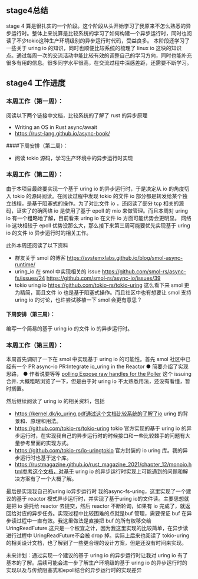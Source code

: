 ## stage4总结

stage 4 算是很扎实的一个阶段。这个阶段从头开始学习了我原来不怎么熟悉的异步运行时。整体上来说算是比较系统的学习了如何构建一个异步运行时，同时也阅读了不少tokio这种生产环境级别的异步运行时代码，受益良多。
本阶段还学习了一些关于 uring io 的知识，同时也顺便比较系统的梳理了 linux io 这块的知识点。通过每周一次的交流活动中能比较有效的调整自己的学习方向，同时也能补充很多有用的信息。很多同学水平很高，在交流过程中深感差距，还需要不断学习。

## stage4 工作进度
### 本周工作（第一周）：

阅读以下两个链接中文档，比较系统的了解了 rust 的异步原理
- Writing an OS in Rust async/await
- https://rust-lang.github.io/async-book/

####下周安排（第二周）：

- 阅读 tokio 源码，学习生产环境中的异步运行时实现

### 本周工作（第二周）：

由于本项目最终要实现一个基于 uring io 的异步运行时，于是决定从 io 的角度切入 tokio 的源码阅读。在阅读过程中发现 tokio 的文件 io 部分都是转发给某个独立线程，是基于阻塞式的操作。为了对比文件 io ，还阅读了部分 tcp 相关的源码，证实了的确网络 io 是使用了基于 epoll 的 mio 来做管理。而且本周对 uring io 有一个粗略地了解，目前看来 uring io 在文件 io 方面可能优势会更明显。 网络 io 这块相较于 epoll 优势没那么大，那么接下来第三周可能要优先实现基于 uring io 的文件 io 异步运行时的相关工作。

此外本周还阅读了以下资料
- 群友关于 smol 的博客
https://systemxlabs.github.io/blog/smol-async-runtime/
- uring_io 在 smol 中实现相关的 issue
https://github.com/smol-rs/async-fs/issues/24
https://github.com/smol-rs/async-io/issues/39
- tokio uring io
https://github.com/tokio-rs/tokio-uring
这么看下来 smol 更为精简，而且文件 io 也是基于阻塞式操作。而且社区中也有想要让 smol 支持 uring io 的讨论，也许尝试移植一下 smol 会更有意思？

#### 下周安排（第三周）：

编写一个简易的基于 uring io 的文件 io 的异步运行时。

### 本周工作（第三周）：

本周首先调研了一下在 smol 中实现基于 uring io 的可能性。首先 smol 社区中已经有一个 PR
async-io PR:Integrate io_uring in the Reactor 
● 简要介绍了实现思路，
● 作者说要等等 [polling Expose raw handles for the Poller](https://github.com/smol-rs/polling/pull/39)  这个 issuing合并.
大概粗略浏览了一下，但是由于对 uring io 不太熟悉用法，还没有看懂，暂时搁置。

然后继续阅读了 uring io 的相关资料，包括
- https://kernel.dk/io_uring.pdf通过这个文档比较系统的了解了io uring 的背景和、原理和用法。
- https://github.com/tokio-rs/tokio-uring tokio 官方实现的基于 uring io 的异步运行时，在实现我自己的异步运行时的时候接口和一些比较棘手的问题有大量参考里面的实现方式。
- https://github.com/tokio-rs/io-uringtokio 官方封装的 io uring 库。我的异步运行时也基于这个库。
- https://rustmagazine.github.io/rust_magazine_2021/chapter_12/monoio.html参考这个文档，对基于 uring io 的异步运行时实现上可能遇到的问题和解决方案有了一个大概了解。

最后是实现我自己的uring io异步运行时
我的async-fs-uring，这里实现了一个建议的基于 reactor 模式异步运行时，并实现了基于uring io的文件读。主要思想就是把 io 委托给 reactor 去提交，然后 reactor 不断轮询，如果有 io 完成了，就返回给对应的异步任务。实现过程中比较困难的点就是buf 管理，需要保证 buf 在异步读过程中一直有效。我这里做法是直接把 buf 的所有权移交给 UringReadFuture.这只是一个权宜之计，因为我这里实现的比较简单，在异步读进行过程中 UringReadFuture不会被 drop 掉。实际上后来也阅读了 tokio-uring 的相关设计文档，也了解到了一些更合理的设计方案，但是还没有时间来实现。

未来计划：通过实现一个建议的基于 uring io 的异步运行时让我对 uring io 有了基本的了解。后续可能会进一步了解生产环境级的基于 uring io 的异步运行时的实现以及与传统阻塞式和epoll结合的异步运行时的实现差异

